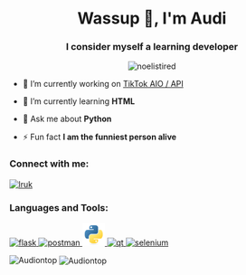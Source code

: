 <h1 align="center">Wassup 👋, I'm Audi</h1>
<h3 align="center">I consider myself a learning developer</h3>

<p align="center"> <img src="https://komarev.com/ghpvc/?username=Audiontop&label=Profile%20views&color=0e75b6&style=flat" alt="noelistired" /> </p>

- 🔭 I’m currently working on [TikTok AIO / API](https://github.com/AudiOntop/TikTok-RestAPI)

- 🌱 I’m currently learning **HTML**

- 💬 Ask me about **Python**

- ⚡ Fun fact **I am the funniest person alive**

<h3 align="left">Connect with me:</h3>
<p align="left">
<a href="https://tiktok.com/@lruk" target="blank"><img align="center" src="https://cdn.jsdelivr.net/npm/simple-icons@3.0.1/icons/tiktok.svg" alt="lruk" height="30" width="40" /></a>
</p>

<h3 align="left">Languages and Tools:</h3>
<p align="left"> <a href="https://flask.palletsprojects.com/" target="_blank" rel="noreferrer"> <img src="https://www.vectorlogo.zone/logos/pocoo_flask/pocoo_flask-icon.svg" alt="flask" width="40" height="40"/> </a> <a href="https://postman.com" target="_blank" rel="noreferrer"> <img src="https://www.vectorlogo.zone/logos/getpostman/getpostman-icon.svg" alt="postman" width="40" height="40"/> </a> <a href="https://www.python.org" target="_blank" rel="noreferrer"> <img src="https://raw.githubusercontent.com/devicons/devicon/master/icons/python/python-original.svg" alt="python" width="40" height="40"/> </a> <a href="https://www.qt.io/" target="_blank" rel="noreferrer"> <img src="https://upload.wikimedia.org/wikipedia/commons/0/0b/Qt_logo_2016.svg" alt="qt" width="40" height="40"/> </a> <a href="https://www.selenium.dev" target="_blank" rel="noreferrer"> <img src="https://raw.githubusercontent.com/detain/svg-logos/780f25886640cef088af994181646db2f6b1a3f8/svg/selenium-logo.svg" alt="selenium" width="40" height="40"/> </a> </p>

<p><img align="left" src="https://github-readme-stats.vercel.app/api/top-langs?username=Audiontop&show_icons=true&locale=en&layout=compact" alt="Audiontop" /></p>

<p>&nbsp;<img align="center" src="https://github-readme-stats.vercel.app/api?username=Audiontop&show_icons=true&locale=en" alt="Audiontop" /></p>
